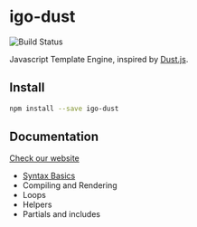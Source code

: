 # igo-dust

![Build Status](https://github.com/igocreate/igo-dust/actions/workflows/node.js.yml/badge.svg)

Javascript Template Engine, inspired by [Dust.js](https://github.com/linkedin/dustjs).

## Install

```sh
npm install --save igo-dust
```

## Documentation

[Check our website](https://igocreate.github.io/igo-dust)

- [Syntax Basics](/docs/basics.md)
- Compiling and Rendering
- Loops
- Helpers
- Partials and includes

